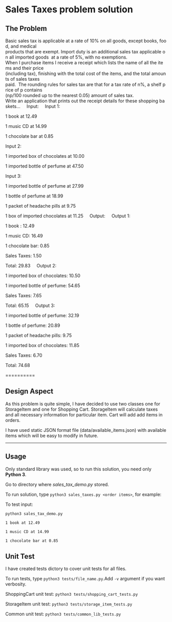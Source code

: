 # Sales Taxes problem solution

The Problem
---

Basic sales tax is applicable at a rate of 10% on all goods, except books, food, and medical 
products that are exempt. Import duty is an additional sales tax applicable on all imported goods 
at a rate of 5%, with no exemptions. 
  
When I purchase items I receive a receipt which lists the name of all the items and their price 
(including tax), finishing with the total cost of the items, and the total amounts of sales taxes 
paid.  The rounding rules for sales tax are that for a tax rate of n%, a shelf price of p contains 
(np/100 rounded up to the nearest 0.05) amount of sales tax. 
  
Write an application that prints out the receipt details for these shopping baskets... 
  
Input: 
  
Input 1: 

1 book at 12.49 

1 music CD at 14.99 

1 chocolate bar at 0.85 
  

Input 2: 

1 imported box of chocolates at 10.00 

1 imported bottle of perfume at 47.50 
  

Input 3: 

1 imported bottle of perfume at 27.99 

1 bottle of perfume at 18.99 

1 packet of headache pills at 9.75 

1 box of imported chocolates at 11.25 
  
Output: 
  
Output 1: 

1 book : 12.49 

1 music CD: 16.49 

1 chocolate bar: 0.85 

Sales Taxes: 1.50 

Total: 29.83 
  
Output 2: 

1 imported box of chocolates: 10.50 

1 imported bottle of perfume: 54.65 

Sales Taxes: 7.65 

Total: 65.15 
  
Output 3: 

1 imported bottle of perfume: 32.19 

1 bottle of perfume: 20.89 

1 packet of headache pills: 9.75 

1 imported box of chocolates: 11.85 

Sales Taxes: 6.70 

Total: 74.68 

========== 


Design Aspect
---
As this problem is quite simple, I have decided to use two classes one for StorageItem and one for Shopping Cart.
StorageItem will calculate taxes and all necessary information for particular item. Cart will add add items in orders.

I have used static JSON format file (data/available_items.json) with available items which will be easy to modify in future.

___

Usage
---
Only standard library was used, so to run this solution, you need only **Python 3**.

Go to directory where *sales_tax_demo.py* stored.

To run solution, type ```python3 sales_taxes.py <order items>```, for example:

To test input:
 
```python3 sales_tax_demo.py```

```1 book at 12.49 ```

```1 music CD at 14.99 ```

```1 chocolate bar at 0.85 ```


Unit Test
---

I have created tests dictory to cover unit tests for all files.

To run tests, type ```python3 tests/file_name.py```.Add ```-v``` argument if you want verbosity.

ShoppingCart unit test:  ```python3 tests/shopping_cart_tests.py``` 

StorageItem unit test:  ```python3 tests/storage_item_tests.py``` 

Common unit test:  ```python3 tests/common_lib_tests.py``` 



